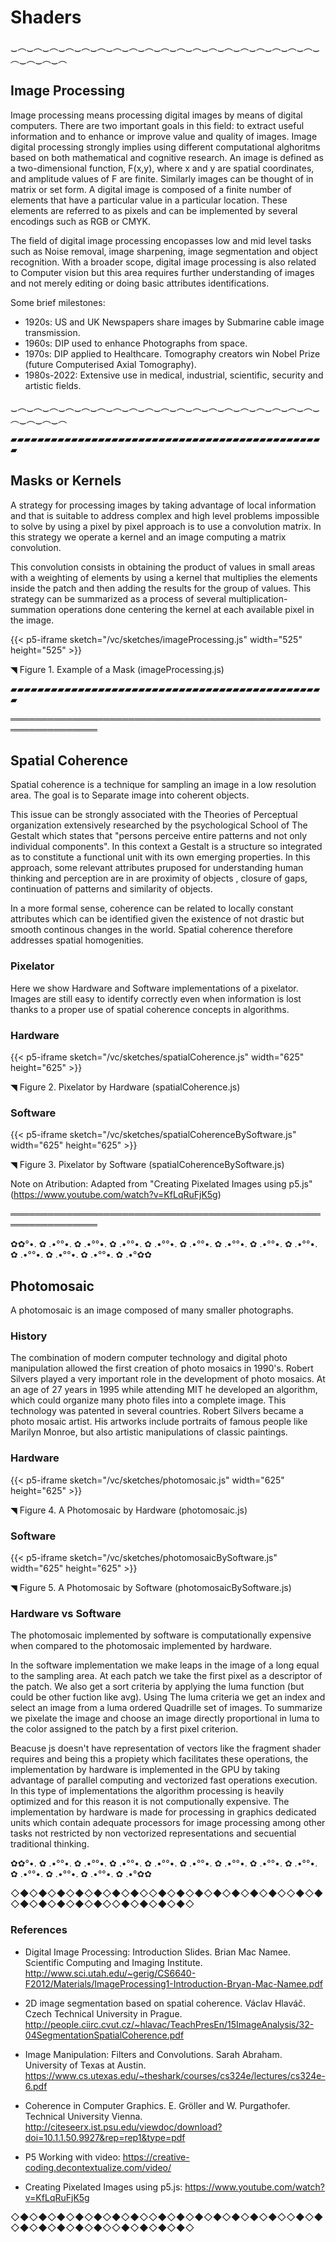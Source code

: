 # Shaders
‿︵‿︵‿︵‿︵‿︵‿︵‿︵‿︵‿︵‿︵‿︵‿︵‿︵‿︵‿︵‿︵‿︵‿︵‿︵‿︵‿︵‿︵‿︵

## Image Processing
Image processing means processing digital images by means of digital computers. There are two important goals in this field: to extract useful information and to enhance or improve value and quality of images. Image digital processing strongly implies using different computational alghoritms based on both mathematical and cognitive research. An image is defined as a two-dimensional function, F(x,y), where x and y are spatial coordinates, and amplitude values of F are finite. Similarly images can be thought of in matrix or set form. A digital image is composed of a finite number of elements that have a particular value in a particular location. These elements are referred to as pixels and can be implemented by several encodings such as RGB or CMYK.

The field of digital image processing encopasses low and mid level tasks such as Noise removal, image sharpening, image segmentation and object recognition. With a broader scope, digital image processing is also related to Computer vision but this area requires further understanding of images and not merely editing or doing basic attributes identifications.

Some brief milestones:

* 1920s: US and UK Newspapers share images by Submarine cable image transmission.
* 1960s: DIP used to enhance Photographs from space.
* 1970s: DIP applied to Healthcare. Tomography creators win Nobel Prize (future Computerised Axial
Tomography).
* 1980s-2022: Extensive use in medical, industrial, scientific, security and artistic fields.

‿︵‿︵‿︵‿︵‿︵‿︵‿︵‿︵‿︵‿︵‿︵‿︵‿︵‿︵‿︵‿︵‿︵‿︵‿︵‿︵‿︵‿︵‿︵


▰▰▰▰▰▰▰▰▰▰▰▰▰▰▰▰▰▰▰▰▰▰▰▰▰▰▰▰▰▰▰▰▰▰▰▰▰▰▰▰▰▰▰▰▰▰▰

## Masks or Kernels
A strategy for processing images by taking advantage of local information and that is suitable to address complex and high level problems impossible to solve by using a pixel by pixel approach is to use a convolution matrix. In this strategy we operate a kernel and an image computing a matrix convolution. 

This convolution consists in obtaining the product of values in small areas with a weighting of elements by using a kernel that multiplies the elements inside the patch and then adding the results for the group of values. This strategy can be summarized as a process of several multiplication-summation operations done centering the kernel at each available pixel in the image.

{{< p5-iframe sketch="/vc/sketches/imageProcessing.js" width="525" height="525" >}}

◥ Figure 1. Example of a Mask (imageProcessing.js)

▰▰▰▰▰▰▰▰▰▰▰▰▰▰▰▰▰▰▰▰▰▰▰▰▰▰▰▰▰▰▰▰▰▰▰▰▰▰▰▰▰▰▰▰▰▰▰


════════════════════════════════════════════════════════════════
## Spatial Coherence

Spatial coherence is a technique for sampling an image in a low resolution area. The goal is to Separate image into coherent objects. 

This issue can be strongly associated with the Theories of Perceptual organization extensively researched by the psychological School of The Gestalt which states that "persons perceive entire patterns and not only individual components". In this context a Gestalt is a structure so integrated as to constitute a functional unit with its own emerging properties. In this approach, some relevant attributes pruposed for understanding human thinking and perception are in are proximity of objects , closure of gaps, continuation of patterns and similarity of objects.

In a more formal sense, coherence can be related to locally constant attributes which can be identified given the existence of not drastic but smooth continous changes in the world. Spatial coherence therefore addresses spatial homogenities.


### Pixelator
Here we show Hardware and Software implementations of a pixelator. Images are still easy to identify correctly even when information is lost thanks to a proper use of spatial coherence concepts in algorithms.


### Hardware

{{< p5-iframe sketch="/vc/sketches/spatialCoherence.js"  width="625" height="625" >}}

◥ Figure 2. Pixelator by Hardware (spatialCoherence.js)

### Software

{{< p5-iframe sketch="/vc/sketches/spatialCoherenceBySoftware.js"  width="625" height="625" >}}

◥ Figure 3. Pixelator by Software (spatialCoherenceBySoftware.js)

Note on Atribution: 
Adapted from "Creating Pixelated Images using p5.js" (https://www.youtube.com/watch?v=KfLqRuFjK5g)

════════════════════════════════════════════════════════════════

✿✿°•. ✿ .•°°•. ✿ .•°°•. ✿ .•°°•. ✿ .•°°•. ✿ .•°°•. ✿ .•°°•. ✿ .•°°•. ✿ .•°°•. ✿ .•°°•. ✿ .•°°•. ✿ .•°°•. ✿ .•°✿✿

## Photomosaic

A photomosaic is an image composed of many smaller photographs.

### History

The combination of modern computer technology and digital photo manipulation allowed the first creation of photo mosaics in 1990's. Robert Silvers played a very important role in the development of photo mosaics. At an age of 27 years in 1995 while attending MIT he developed an algorithm, which could organize many photo files into a complete image. This technology was patented in several countries. Robert Silvers became a photo mosaic artist. His artworks include portraits of famous people like Marilyn Monroe, but also artistic manipulations of classic paintings.


### Hardware

{{< p5-iframe sketch="/vc/sketches/photomosaic.js"  width="625" height="625" >}}

◥ Figure 4. A Photomosaic by Hardware (photomosaic.js)

### Software

{{< p5-iframe sketch="/vc/sketches/photomosaicBySoftware.js"  width="625" height="625" >}}

◥ Figure 5. A Photomosaic by Software (photomosaicBySoftware.js)


### Hardware vs Software

The photomosaic implemented by software is computationally expensive when compared to the photomosaic implemented by hardware. 

In the software implementation we make leaps in the image of a long equal to the sampling area. At each patch we take the first pixel as a descriptor of the patch. We also get a sort criteria by applying the luma function (but could be other fuction like avg). Using The luma criteria we get an index and select an image from a luma ordered Quadrille set of images. To summarize we pixelate the image and choose an image directly proportional in luma to the color assigned to the patch by a first pixel criterion.

Beacuse js doesn't have representation of vectors like the fragment shader requires and being this a propiety which facilitates these operations, the implementation by hardware is implemented in the GPU by taking advantage of parallel computing and vectorized fast operations execution. In this type of implementations the algorithm processing is heavily optimized and for this reason it is not computionally expensive. The implementation by hardware is made for processing in graphics dedicated units which contain adequate processors for image processing among other tasks not restricted by non vectorized representations and secuential traditional thinking.

✿✿°•. ✿ .•°°•. ✿ .•°°•. ✿ .•°°•. ✿ .•°°•. ✿ .•°°•. ✿ .•°°•. ✿ .•°°•. ✿ .•°°•. ✿ .•°°•. ✿ .•°°•. ✿ .•°°•. ✿ .•°✿✿


◇◆◇◆◇◆◇◆◇◆◇◆◇◆◇◇◆◇◆◇◆◇◆◇◆◇◆◇◆◇◇◆◇◆◇◆◇◆◇◆◇◆◇◆◇◇◆◇◆◇◆◇◆◇

### References

* Digital Image Processing: Introduction Slides. Brian Mac Namee. Scientific Computing and Imaging Institute.
http://www.sci.utah.edu/~gerig/CS6640-F2012/Materials/ImageProcessing1-Introduction-Bryan-Mac-Namee.pdf

* 2D image segmentation based on spatial coherence. Václav Hlaváč. Czech Technical University in Prague.
http://people.ciirc.cvut.cz/~hlavac/TeachPresEn/15ImageAnalysis/32-04SegmentationSpatialCoherence.pdf

* Image Manipulation: Filters and Convolutions. Sarah Abraham. University of Texas at Austin.
https://www.cs.utexas.edu/~theshark/courses/cs324e/lectures/cs324e-6.pdf

* Coherence in Computer Graphics. E. Gröller and W. Purgathofer. Technical University Vienna.
http://citeseerx.ist.psu.edu/viewdoc/download?doi=10.1.1.50.9927&rep=rep1&type=pdf

* P5 Working with video: https://creative-coding.decontextualize.com/video/

* Creating Pixelated Images using p5.js: https://www.youtube.com/watch?v=KfLqRuFjK5g


◇◆◇◆◇◆◇◆◇◆◇◆◇◆◇◇◆◇◆◇◆◇◆◇◆◇◆◇◆◇◇◆◇◆◇◆◇◆◇◆◇◆◇◆◇◇◆◇◆◇◆◇◆◇